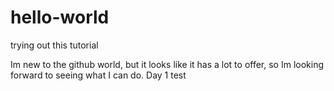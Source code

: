 # hello-world

trying out this tutorial

Im new to the github world, but it looks like it has a lot to offer, so Im looking forward to seeing what I can do.
Day 1 test

